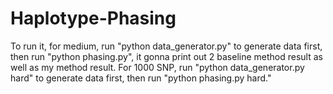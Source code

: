# Haplotype-Phasing
To run it, for medium, run "python data_generator.py" to generate data first, then run "python phasing.py", it gonna print out 2 baseline method result as well as my method result. For 1000 SNP, run "python data_generator.py hard" to generate data first, then run "python phasing.py hard."
